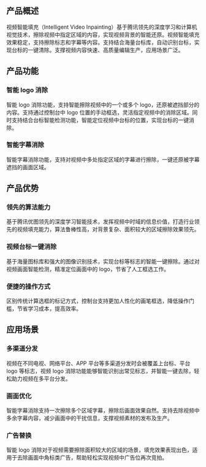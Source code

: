 ## 产品概述
视频智能填充（Intelligent Video Inpainting）基于腾讯领先的深度学习和计算机视觉技术，擦除视频中指定区域的内容，实现视频背景的智能还原。视频智能填充效果稳定，支持擦除标志和字幕等内容。支持结合海量台标库，自动识别台标，实现台标的一键清除。支撑视频内容快速、高质量编辑生产，应用场景广泛。

## 产品功能
### 智能 logo 消除
智能 logo 消除功能，支持智能擦除视频中的一个或多个 logo，还原被遮挡部分的内容。支持通过控制台中 logo 位置的手动框选，灵活指定视频中的消除区域。同时支持结合台标智能检测功能，智能定位视频中台标的位置，实现台标的一键消除。
### 智能字幕消除
智能字幕消除功能，支持对视频中多处指定区域的字幕进行擦除，一键还原被字幕遮挡的画面区域。

## 产品优势
### 领先的算法能力
基于腾讯优图领先的深度学习智能技术，发挥视频中时域的信息价值，打造行业领先的视频填充能力，算法鲁棒性高，对背景复杂、面积较大的区域擦除效果领先。
### 视频台标一键消除
基于海量图标库和强大的图像识别技术，实现台标等标志的智能一键擦除。通过对视频画面智能检测，精准定位画面中的 logo，节省了人工框选工作。
### 便捷的操作方式
区别传统计算选框的标记方式，控制台支持更加人性化的画笔框选，降低操作门槛，节省学习成本，提高效率。

## 应用场景

### 多渠道分发
视频在不同电视、网络平台、APP 平台等多渠道分发时会被覆盖上台标、平台 logo 等标志，视频 logo 消除功能能够智能识别出常见标志，并智能一键去除，轻松助力视频在多平台分发。
###  画面优化
智能字幕消除支持一次擦除多个区域字幕，擦除后画面效果自然。支持去除视频中多余字幕内容，减少画面中的干扰信息，支撑视频素材的发布及生产。
### 广告替换
智能 logo 消除对于视频需要擦除面积较大的区域的场景，填充效果表现出色，适用于去除画面中角标类广告，帮助轻松实现视频中广告位再次竞拍。 
